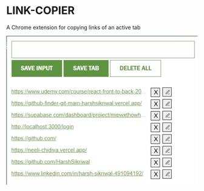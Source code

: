 # LINK-COPIER

A Chrome extension for copying links of an active tab

![Snippet of Link Copier](/LinkCopier.png)
